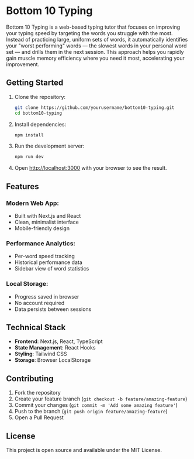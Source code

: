 # Bottom 10 Typing

Bottom 10 Typing is a web-based typing tutor that focuses on improving your typing speed by targeting the words you struggle with the most. Instead of practicing large, uniform sets of words, it automatically identifies your "worst performing" words — the slowest words in your personal word set — and drills them in the next session. This approach helps you rapidly gain muscle memory efficiency where you need it most, accelerating your improvement.

## Getting Started

1. Clone the repository:
   ```sh
   git clone https://github.com/yourusername/bottom10-typing.git
   cd bottom10-typing
   ```

2. Install dependencies:
   ```sh
   npm install
   ```

3. Run the development server:
   ```sh
   npm run dev
   ```

4. Open [http://localhost:3000](http://localhost:3000) with your browser to see the result.

## Features

### Modern Web App:
- Built with Next.js and React
- Clean, minimalist interface
- Mobile-friendly design

### Performance Analytics:
- Per-word speed tracking
- Historical performance data
- Sidebar view of word statistics

### Local Storage:
- Progress saved in browser
- No account required
- Data persists between sessions

## Technical Stack
- **Frontend**: Next.js, React, TypeScript
- **State Management**: React Hooks
- **Styling**: Tailwind CSS
- **Storage**: Browser LocalStorage

## Contributing

1. Fork the repository
2. Create your feature branch (`git checkout -b feature/amazing-feature`)
3. Commit your changes (`git commit -m 'Add some amazing feature'`)
4. Push to the branch (`git push origin feature/amazing-feature`)
5. Open a Pull Request

## License

This project is open source and available under the MIT License.